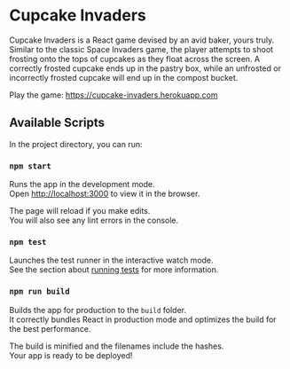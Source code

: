 # Cupcake Invaders

Cupcake Invaders is a React game devised by an avid baker, yours truly. Similar to the classic Space Invaders game, the player attempts to shoot frosting onto the tops of cupcakes as they float across the screen. A correctly frosted cupcake ends up in the pastry box, while an unfrosted or incorrectly frosted cupcake will end up in the compost bucket.

Play the game: https://cupcake-invaders.herokuapp.com

## Available Scripts

In the project directory, you can run:

### `npm start`

Runs the app in the development mode.<br>
Open [http://localhost:3000](http://localhost:3000) to view it in the browser.

The page will reload if you make edits.<br>
You will also see any lint errors in the console.

### `npm test`

Launches the test runner in the interactive watch mode.<br>
See the section about [running tests](#running-tests) for more information.

### `npm run build`

Builds the app for production to the `build` folder.<br>
It correctly bundles React in production mode and optimizes the build for the best performance.

The build is minified and the filenames include the hashes.<br>
Your app is ready to be deployed!
